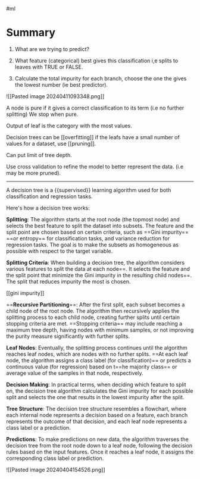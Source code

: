 #ml

# Summary

1) What are we trying to predict?

2) What feature (categorical) best gives this classification i,e splits to leaves with TRUE or FALSE.
3) Calculate the total impurity for each branch, choose the one the gives the lowest number (ie best predictor).

![[Pasted image 20240411093348.png]]

A node is pure if it gives a correct classification to its term (i.e no further splitting) We stop when pure.

Output of leaf is the category with the most values.

Decision trees can be [[overfitting]] if the leafs have a small number of values for a dataset, use [[pruning]]. 

Can put limit of tree depth.

Use cross validation to refine the model to better represent the data. (i.e may be more pruned).

---

A decision tree is a {{supervised}} learning algorithm used for both classification and regression tasks. 

Here's how a decision tree works:

**Splitting**: The algorithm starts at the root node (the topmost node) and selects the best feature to split the dataset into subsets. The feature and the split point are chosen based on certain criteria, such as ==Gini impurity== ==or entropy== for classification tasks, and variance reduction for regression tasks. The goal is to make the subsets as homogeneous as possible with respect to the target variable.

**Splitting Criteria**: When building a decision tree, the algorithm considers various features to split the data at each node==. It selects the feature and the split point that minimize the Gini impurity in the resulting child nodes==. The split that reduces impurity the most is chosen.

[[gini impurity]]

==**Recursive Partitioning**==: After the first split, each subset becomes a child node of the root node. The algorithm then recursively applies the splitting process to each child node, creating further splits until certain stopping criteria are met. ==Stopping criteria== may include reaching a maximum tree depth, having nodes with minimum samples, or not improving the purity measure significantly with further splits.

**Leaf Nodes**: Eventually, the splitting process continues until the algorithm reaches leaf nodes, which are nodes with no further splits. ==At each leaf node, the algorithm assigns a class label (for classification)== or predicts a continuous value (for regression) based on t==he majority class== or average value of the samples in that node, respectively.

 **Decision Making**: In practical terms, when deciding which feature to split on, the decision tree algorithm calculates the Gini impurity for each possible split and selects the one that results in the lowest impurity after the split.

**Tree Structure**: The decision tree structure resembles a flowchart, where each internal node represents a decision based on a feature, each branch represents the outcome of that decision, and each leaf node represents a class label or a prediction.

**Predictions**: To make predictions on new data, the algorithm traverses the decision tree from the root node down to a leaf node, following the decision rules based on the input features. Once it reaches a leaf node, it assigns the corresponding class label or prediction.


![[Pasted image 20240404154526.png]]